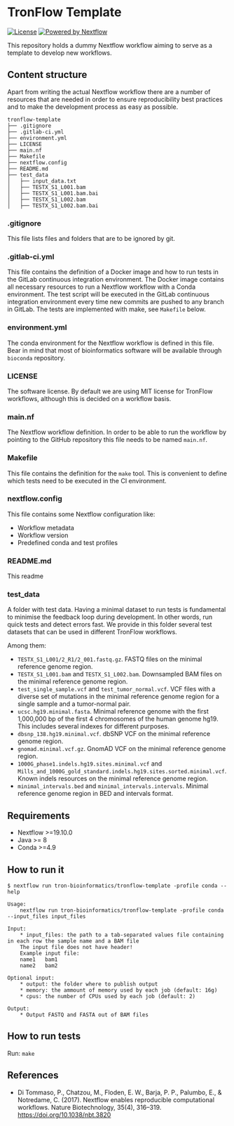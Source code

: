 # TronFlow Template

[![License](https://img.shields.io/badge/license-MIT-green)](https://opensource.org/licenses/MIT)
[![Powered by Nextflow](https://img.shields.io/badge/powered%20by-Nextflow-orange.svg?style=flat&colorA=E1523D&colorB=007D8A)](https://www.nextflow.io/)

This repository holds a dummy Nextflow workflow aiming to serve as a template to develop new workflows.

## Content structure

Apart from writing the actual Nextflow workflow there are a number of resources that are needed in 
order to ensure reproducibility best practices and to make the development process as easy as possible.

```
tronflow-template
├── .gitignore
├── .gitlab-ci.yml
├── environment.yml
├── LICENSE
├── main.nf
├── Makefile
├── nextflow.config
├── README.md
├── test_data
│   ├── input_data.txt
│   ├── TESTX_S1_L001.bam
│   ├── TESTX_S1_L001.bam.bai
│   ├── TESTX_S1_L002.bam
│   ├── TESTX_S1_L002.bam.bai
```

### .gitignore

This file lists files and folders that are to be ignored by git.

### .gitlab-ci.yml

This file contains the definition of a Docker image and how to run tests in the GitLab continuous integration environment.
The Docker image contains all necessary resources to run a Nextflow workflow with a Conda environment.
The test script will be executed in the GitLab continuous integration environment every time new commits are pushed to any branch in GitLab.
The tests are implemented with make, see `Makefile` below.

### environment.yml

The conda environment for the Nextflow workflow is defined in this file. 
Bear in mind that most of bioinformatics software will be available through `bioconda` repository.

### LICENSE

The software license. By default we are using MIT license for TronFlow workflows, although this is decided on a workflow basis.

### main.nf

The Nextflow workflow definition. 
In order to be able to run the workflow by pointing to the GitHub repository this file needs to be named `main.nf`.

### Makefile

This file contains the definition for the `make` tool. This is convenient to define which tests need to be executed in the CI environment.

### nextflow.config

This file contains some Nextflow configuration like:
- Workflow metadata
- Workflow version
- Predefined conda and test profiles

### README.md

This readme

### test_data

A folder with test data. Having a minimal dataset to run tests is fundamental to minimise the feedback loop during development. 
In other words, run quick tests and detect errors fast. 
We provide in this folder several test datasets that can be used in different TronFlow workflows.

Among them:
- `TESTX_S1_L001/2_R1/2_001.fastq.gz`. FASTQ files on the minimal reference genome region.
- `TESTX_S1_L001.bam` and `TESTX_S1_L002.bam`. Downsampled BAM files on the minimal reference genome region.
- `test_single_sample.vcf` and `test_tumor_normal.vcf`. VCF files with a diverse set of mutations in the minimal reference genome region for a single sample and a tumor-normal pair.
- `ucsc.hg19.minimal.fasta`. Minimal reference genome with the first 1,000,000 bp of the first 4 chromosomes of the human genome hg19. This includes several indexes for different purposes.
- `dbsnp_138.hg19.minimal.vcf`. dbSNP VCF on the minimal reference genome region.
- `gnomad.minimal.vcf.gz`. GnomAD VCF on the minimal reference genome region.
- `1000G_phase1.indels.hg19.sites.minimal.vcf` and `Mills_and_1000G_gold_standard.indels.hg19.sites.sorted.minimal.vcf`. Known indels resources on the minimal reference genome region.
- `minimal_intervals.bed` and `minimal_intervals.intervals`. Minimal reference genome region in BED and intervals format.

## Requirements

- Nextflow >=19.10.0
- Java >= 8
- Conda >=4.9

## How to run it

```
$ nextflow run tron-bioinformatics/tronflow-template -profile conda --help

Usage:
    nextflow run tron-bioinformatics/tronflow-template -profile conda --input_files input_files

Input:
    * input_files: the path to a tab-separated values file containing in each row the sample name and a BAM file
    The input file does not have header!
    Example input file:
    name1	bam1
    name2	bam2

Optional input:
    * output: the folder where to publish output
    * memory: the ammount of memory used by each job (default: 16g)
    * cpus: the number of CPUs used by each job (default: 2)

Output:
    * Output FASTQ and FASTA out of BAM files
```

## How to run tests

Run:
`make`


## References

- Di Tommaso, P., Chatzou, M., Floden, E. W., Barja, P. P., Palumbo, E., & Notredame, C. (2017). Nextflow enables reproducible computational workflows. Nature Biotechnology, 35(4), 316–319. https://doi.org/10.1038/nbt.3820
